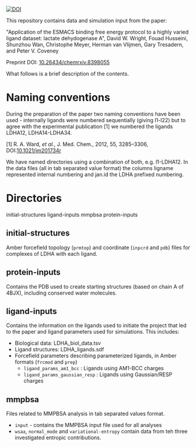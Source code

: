 [![DOI](https://zenodo.org/badge/194699221.svg)](https://zenodo.org/badge/latestdoi/194699221)

This repository contains data and simulation input from the paper:

"Application of the ESMACS binding free energy protocol to a highly varied ligand dataset: lactate dehydogenase A", David W. Wright, Fouad Husseini, Shunzhou Wan, Christophe Meyer, Herman van Vlijmen, Gary Tresadern, and Peter V. Coveney

Preprint DOI: [10.26434/chemrxiv.8398055](https://doi.org/10.26434/chemrxiv.8398055)

What follows is a brief description of the contents.

# Naming conventions 

During the preparation of the paper two naming conventions have been used - internally ligands were numbered sequentially (giving l1-l22) but to agree with the experimental publication [1] we numbered the ligands LDHA12, LDHA14-LDHA34.

[1] R. A. Ward, *et al.*, J. Med. Chem., 2012, 55, 3285–3306, DOI:[10.1021/jm201734r](https://doi.org/10.1021/jm201734r)

We have named directories using a combination of both, e.g. l1-LDHA12.
In the data files (all in tab separated value format) the columns ligname represented internal numbering and jan.id the LDHA prefixed numbering.

# Directories

initial-structures  ligand-inputs  mmpbsa  protein-inputs

## initial-structures

Amber forcefield topology (`prmtop`) and coordinate (`inpcrd` and `pdb`) files for complexes of LDHA with each ligand.

## protein-inputs

Contains the PDB used to create starting structures (based on chain A of 4BJX), including conserved water molecules.

## ligand-inputs

Contains the information on the ligands used to initiate the project that led to the paper and ligand parameters used for simulations.
This includes:

- Biological data: LDHA_biol_data.tsv
- Ligand structures: LDHA_ligands.sdf
- Forcefield parameters describing parameterized ligands, in Amber formats (`frcmod` and `prep`)
  -  `ligand_params_am1_bcc` : Ligands using AM1-BCC charges
  -  `ligand_params_gaussian_resp`  : Ligands using Gaussian/RESP charges

## mmpbsa

Files related to MMPBSA analysis in tab separated values format.

- `input` - contains the MMPBSA input file used for all analyses
- `wsaa`, `normal_mode` and `variational-entropy` contain data from teh three investigated entropic contributions.


